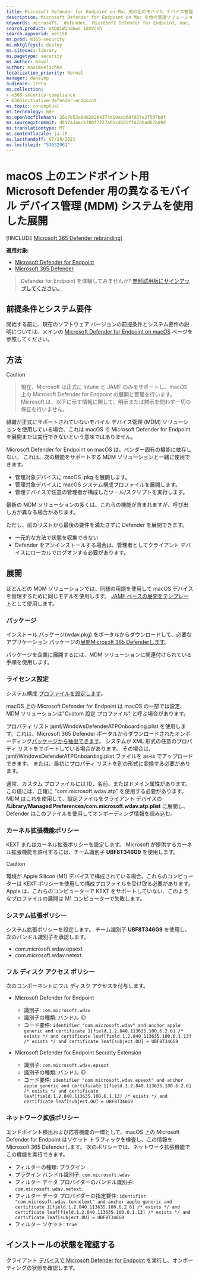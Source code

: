 ```yaml
---
title: Microsoft Defender for Endpoint on Mac 用の別のモバイル デバイス管理 (MDM) システムを使用した展開
description: Microsoft Defender for Endpoint on Mac を他の管理ソリューションにインストールします。
keywords: microsoft、 defender、 Microsoft Defender for Endpoint, mac, installation, deploy, macos, catalina, mojave, high sierra
search.product: eADQiWindows 10XVcnh
search.appverid: met150
ms.prod: m365-security
ms.mktglfcycl: deploy
ms.sitesec: library
ms.pagetype: security
ms.author: mavel
author: maximvelichko
localization_priority: Normal
manager: dansimp
audience: ITPro
ms.collection:
- m365-security-compliance
- m365initiative-defender-endpoint
ms.topic: conceptual
ms.technology: mde
ms.openlocfilehash: 26c7e53a6dd28264374d19acb68fd27e27507b0f
ms.sourcegitcommit: d817a3aecb700f7227a05cd165ffa7dbad67b09d
ms.translationtype: MT
ms.contentlocale: ja-JP
ms.lasthandoff: 07/29/2021
ms.locfileid: "53652961"
---
```

# <a name="deployment-with-a-different-mobile-device-management-mdm-system-for-microsoft-defender-for-endpoint-on-macos"></a>macOS 上のエンドポイント用 Microsoft Defender 用の異なるモバイル デバイス管理 (MDM) システムを使用した展開

[!INCLUDE [Microsoft 365 Defender rebranding](../../includes/microsoft-defender.md)]


**適用対象:**
- [Microsoft Defender for Endpoint](https://go.microsoft.com/fwlink/p/?linkid=2154037)
- [Microsoft 365 Defender](https://go.microsoft.com/fwlink/?linkid=2118804)

> Defender for Endpoint を体験してみませんか? [無料試用版にサインアップしてください。](https://signup.microsoft.com/create-account/signup?products=7f379fee-c4f9-4278-b0a1-e4c8c2fcdf7e&ru=https://aka.ms/MDEp2OpenTrial?ocid=docs-wdatp-investigateip-abovefoldlink)
 
## <a name="prerequisites-and-system-requirements"></a>前提条件とシステム要件

開始する前に、現在のソフトウェア バージョンの前提条件とシステム要件の説明については、メインの [Microsoft Defender for Endpoint on macOS](microsoft-defender-endpoint-mac.md) ページを参照してください。


## <a name="approach"></a>方法

> [!CAUTION]

> 現在、Microsoft は正式に Intune と JAMF のみをサポートし、macOS 上の Microsoft Defender for Endpoint の展開と管理を行います。 Microsoft は、以下に示す情報に関して、明示または黙示を問わず一切の保証を行いません。

組織が正式にサポートされていないモバイル デバイス管理 (MDM) ソリューションを使用している場合、これは macOS で Microsoft Defender for Endpoint を展開または実行できないという意味ではありません。

Microsoft Defender for Endpoint on macOS は、ベンダー固有の機能に依存しない。 これは、次の機能をサポートする MDM ソリューションと一緒に使用できます。

- 管理対象デバイスに macOS .pkg を展開します。
- 管理対象デバイスに macOS システム構成プロファイルを展開します。
- 管理デバイスで任意の管理者が構成したツール/スクリプトを実行します。

最新の MDM ソリューションの多くは、これらの機能が含まれますが、呼び出し方が異なる場合があります。

ただし、前のリストから最後の要件を満たさずに Defender を展開できます。

- 一元的な方法で状態を収集できない
- Defender をアンインストールする場合は、管理者としてクライアント デバイスにローカルでログオンする必要があります。

## <a name="deployment"></a>展開

ほとんどの MDM ソリューションでは、同様の用語を使用して macOS デバイスを管理するために同じモデルを使用します。 [JAMF ベースの展開をテンプレート](mac-install-with-jamf.md)として使用します。

### <a name="package"></a>パッケージ

インストール パッケージ[](mac-install-with-jamf.md)(wdav.pkg) をポータルからダウンロードして、必要なアプリケーション パッケージの[展開Microsoft 365 Defenderします](mac-install-with-jamf.md)。

パッケージを企業に展開するには、MDM ソリューションに関連付けられている手順を使用します。

### <a name="license-settings"></a>ライセンス設定

システム構成 [プロファイルを設定します](mac-install-with-jamf.md)。 

macOS 上の Microsoft Defender for Endpoint は macOS の一部では設定、MDM ソリューションは"Custom 設定 プロファイル" と呼ぶ場合があります。

プロパティ リスト jamf/WindowsDefenderATPOnboarding.plist を使用します。これは、Microsoft 365 Defender ポータルからダウンロードされたオンボーディング[パッケージから抽出できます](mac-install-with-jamf.md)。
システムが XML 形式の任意のプロパティ リストをサポートしている場合があります。 その場合は、jamf/WindowsDefenderATPOnboarding.plist ファイルを as-is でアップロードできます。
または、最初にプロパティ リストを別の形式に変換する必要があります。

通常、カスタム プロファイルには ID、名前、またはドメイン属性があります。 この値には、正確に "com.microsoft.wdav.atp" を使用する必要があります。
MDM はこれを使用して、設定ファイルをクライアント デバイスの **/Library/Managed Preferences/com.microsoft.wdav.atp.plist** に展開し、Defender はこのファイルを使用してオンボーディング情報を読み込む。

### <a name="kernel-extension-policy"></a>カーネル拡張機能ポリシー

KEXT またはカーネル拡張ポリシーを設定します。 Microsoft が提供するカーネル拡張機能を許可するには、チーム識別子 **UBF8T346G9** を使用します。

> [!CAUTION]
> 環境が Apple Silicon (M1) デバイスで構成されている場合、これらのコンピューターは KEXT ポリシーを使用して構成プロファイルを受け取る必要があります。
> Apple は、これらのコンピューターで KEXT をサポートしていない、このようなプロファイルの展開は M1 コンピューターで失敗します。

### <a name="system-extension-policy"></a>システム拡張ポリシー

システム拡張ポリシーを設定します。 チーム識別子 **UBF8T346G9** を使用し、次のバンドル識別子を承認します。

- com.microsoft.wdav.epsext
- com.microsoft.wdav.netext

### <a name="full-disk-access-policy"></a>フル ディスク アクセス ポリシー

次のコンポーネントにフル ディスク アクセスを付与します。

- Microsoft Defender for Endpoint
    - 識別子: `com.microsoft.wdav`
    - 識別子の種類: バンドル ID
    - コード要件: `identifier "com.microsoft.wdav" and anchor apple generic and certificate 1[field.1.2.840.113635.100.6.2.6] /* exists */ and certificate leaf[field.1.2.840.113635.100.6.1.13] /* exists */ and certificate leaf[subject.OU] = UBF8T346G9`

- Microsoft Defender for Endpoint Security Extension
    - 識別子: `com.microsoft.wdav.epsext`
    - 識別子の種類: バンドル ID
    - コード要件: `identifier "com.microsoft.wdav.epsext" and anchor apple generic and certificate 1[field.1.2.840.113635.100.6.2.6] /* exists */ and certificate leaf[field.1.2.840.113635.100.6.1.13] /* exists */ and certificate leaf[subject.OU] = UBF8T346G9`

### <a name="network-extension-policy"></a>ネットワーク拡張ポリシー

エンドポイント検出および応答機能の一環として、macOS 上の Microsoft Defender for Endpoint はソケット トラフィックを検査し、この情報を Microsoft 365 Defenderします。 次のポリシーでは、ネットワーク拡張機能でこの機能を実行できます。

- フィルターの種類: プラグイン
- プラグイン バンドル識別子: `com.microsoft.wdav`
- フィルター データ プロバイダーのバンドル識別子: `com.microsoft.wdav.netext`
- フィルター データ プロバイダーの指定要件: `identifier "com.microsoft.wdav.tunnelext" and anchor apple generic and certificate 1[field.1.2.840.113635.100.6.2.6] /* exists */ and certificate leaf[field.1.2.840.113635.100.6.1.13] /* exists */ and certificate leaf[subject.OU] = UBF8T346G9`
- フィルター ソケット: `true`

## <a name="check-installation-status"></a>インストールの状態を確認する

クライアント [デバイスで Microsoft Defender for Endpoint](mac-install-with-jamf.md) を実行し、オンボーディングの状態を確認します。
